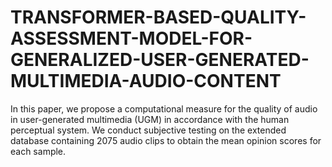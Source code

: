 # TRANSFORMER-BASED-QUALITY-ASSESSMENT-MODEL-FOR-GENERALIZED-USER-GENERATED-MULTIMEDIA-AUDIO-CONTENT
In this paper, we propose a computational measure for the quality of audio in user-generated multimedia (UGM) in accordance with the human perceptual system. We conduct subjective testing on the extended database containing 2075 audio clips to obtain the mean opinion scores for each sample. 
